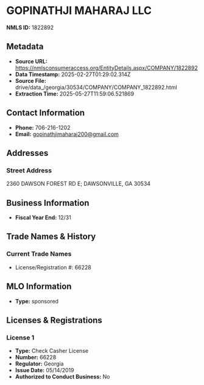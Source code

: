 # GOPINATHJI MAHARAJ LLC

**NMLS ID:** 1822892

## Metadata
- **Source URL:** https://nmlsconsumeraccess.org/EntityDetails.aspx/COMPANY/1822892
- **Data Timestamp:** 2025-02-27T01:29:02.314Z
- **Source File:** drive/data_/georgia/30534/COMPANY/COMPANY_1822892.html
- **Extraction Time:** 2025-05-27T11:59:06.521869

## Contact Information
- **Phone:** 706-216-1202
- **Email:** gopinathjimaharaj200@gmail.com

## Addresses
### Street Address
2360 DAWSON FOREST RD E; DAWSONVILLE, GA 30534

## Business Information
- **Fiscal Year End:** 12/31

## Trade Names & History
### Current Trade Names
- License/Registration #: 66228

## MLO Information
- **Type:** sponsored

## Licenses & Registrations

### License 1
- **Type:** Check Casher License
- **Number:** 66228
- **Regulator:** Georgia
- **Issue Date:** 05/14/2019
- **Authorized to Conduct Business:** No
